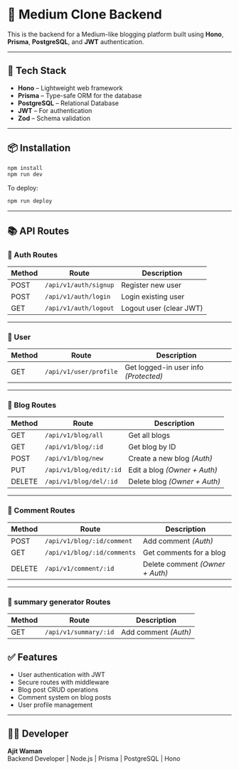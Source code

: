 # 📝 Medium Clone Backend

This is the backend for a Medium-like blogging platform built using **Hono**, **Prisma**, **PostgreSQL**, and **JWT** authentication.

---

## 🚀 Tech Stack

- **Hono** – Lightweight web framework
- **Prisma** – Type-safe ORM for the database
- **PostgreSQL** – Relational Database
- **JWT** – For authentication
- **Zod** – Schema validation

---

## 📦 Installation

```bash
npm install
npm run dev
```

To deploy:

```bash
npm run deploy
```

---

## 📚 API Routes

### 🔐 Auth Routes

| Method | Route                 | Description             |
| ------ | --------------------- | ----------------------- |
| POST   | `/api/v1/auth/signup` | Register new user       |
| POST   | `/api/v1/auth/login`  | Login existing user     |
| GET    | `/api/v1/auth/logout` | Logout user (clear JWT) |

---

### 👤 User

| Method | Route                  | Description                           |
| ------ | ---------------------- | ------------------------------------- |
| GET    | `/api/v1/user/profile` | Get logged-in user info _(Protected)_ |

---

### 📝 Blog Routes

| Method | Route                   | Description                  |
| ------ | ----------------------- | ---------------------------- |
| GET    | `/api/v1/blog/all`      | Get all blogs                |
| GET    | `/api/v1/blog/:id`      | Get blog by ID               |
| POST   | `/api/v1/blog/new`      | Create a new blog _(Auth)_   |
| PUT    | `/api/v1/blog/edit/:id` | Edit a blog _(Owner + Auth)_ |
| DELETE | `/api/v1/blog/del/:id`  | Delete blog _(Owner + Auth)_ |

---

### 💬 Comment Routes

| Method | Route                       | Description                     |
| ------ | --------------------------- | ------------------------------- |
| POST   | `/api/v1/blog/:id/comment`  | Add comment _(Auth)_            |
| GET    | `/api/v1/blog/:id/comments` | Get comments for a blog         |
| DELETE | `/api/v1/comment/:id`       | Delete comment _(Owner + Auth)_ |

---

### 💬 summary generator Routes

| Method | Route                 | Description          |
| ------ | --------------------- | -------------------- |
| GET    | `/api/v1/summary/:id` | Add comment _(Auth)_ |

## ✅ Features

- User authentication with JWT
- Secure routes with middleware
- Blog post CRUD operations
- Comment system on blog posts
- User profile management

---

## 👨‍💻 Developer

**Ajit Waman**  
Backend Developer | Node.js | Prisma | PostgreSQL | Hono

